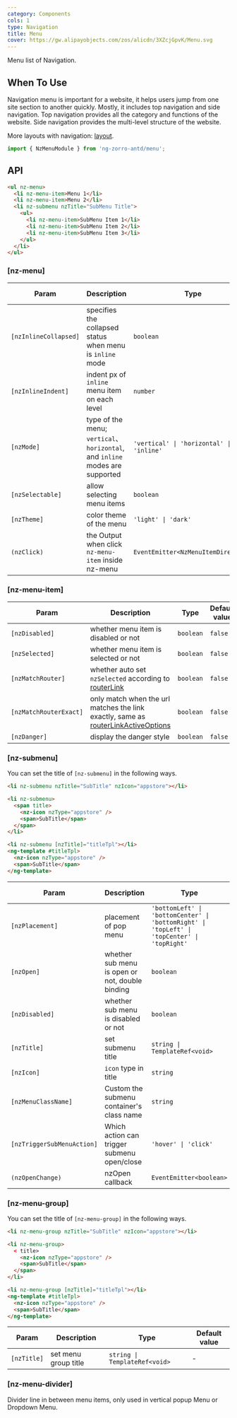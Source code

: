 ```yaml
---
category: Components
cols: 1
type: Navigation
title: Menu
cover: https://gw.alipayobjects.com/zos/alicdn/3XZcjGpvK/Menu.svg
---
```


Menu list of Navigation.

## When To Use

Navigation menu is important for a website, it helps users jump from one site section to another quickly.
Mostly, it includes top navigation and side navigation. Top navigation provides all the category and functions of the website.
Side navigation provides the multi-level structure of the website.

More layouts with navigation: [layout](/components/layout/en).

```ts
import { NzMenuModule } from 'ng-zorro-antd/menu';
```

## API

```html
<ul nz-menu>
  <li nz-menu-item>Menu 1</li>
  <li nz-menu-item>Menu 2</li>
  <li nz-submenu nzTitle="SubMenu Title">
    <ul>
      <li nz-menu-item>SubMenu Item 1</li>
      <li nz-menu-item>SubMenu Item 2</li>
      <li nz-menu-item>SubMenu Item 3</li>
    </ul>
  </li>
</ul>
```

### [nz-menu]

| Param                 | Description                                                                  | Type                                     | Default value |
|-----------------------|------------------------------------------------------------------------------|------------------------------------------|---------------|
| `[nzInlineCollapsed]` | specifies the collapsed status when menu is `inline` mode                    | `boolean`                                | -             |
| `[nzInlineIndent]`    | indent px of `inline` menu item on each level                                | `number`                                 | `24`          |
| `[nzMode]`            | type of the menu; `vertical`、 `horizontal`, and `inline` modes are supported | `'vertical' \| 'horizontal' \| 'inline'` | `'vertical'`  |
| `[nzSelectable]`      | allow selecting menu items                                                   | `boolean`                                | `true`        |
| `[nzTheme]`           | color theme of the menu                                                      | `'light' \| 'dark'`                      | `'light'`     |
| `(nzClick)`           | the Output when click `nz-menu-item` inside nz-menu                          | `EventEmitter<NzMenuItemDirective>`      |               |

### [nz-menu-item]

| Param                  | Description                                                                                                                                                  | Type      | Default value |
|------------------------|--------------------------------------------------------------------------------------------------------------------------------------------------------------|-----------|---------------|
| `[nzDisabled]`         | whether menu item is disabled or not                                                                                                                         | `boolean` | `false`       |
| `[nzSelected]`         | whether menu item is selected or not                                                                                                                         | `boolean` | `false`       |
| `[nzMatchRouter]`      | whether auto set `nzSelected` according to [routerLink](https://www.angular.io/api/router/RouterLink)                                                        | `boolean` | `false`       |
| `[nzMatchRouterExact]` | only match when the url matches the link exactly, same as [routerLinkActiveOptions](https://angular.dev/api/router/RouterLinkActive#routerLinkActiveOptions) | `boolean` | `false`       |
| `[nzDanger]`           | display the danger style                                                                                                                                     | `boolean` | `false`       |

### [nz-submenu]

You can set the title of `[nz-submenu]` in the following ways.

```html
<li nz-submenu nzTitle="SubTitle" nzIcon="appstore"></li>

<li nz-submenu>
  <span title>
    <nz-icon nzType="appstore" />
    <span>SubTitle</span>
  </span>
</li>

<li nz-submenu [nzTitle]="titleTpl"></li>
<ng-template #titleTpl>
  <nz-icon nzType="appstore" />
  <span>SubTitle</span>
</ng-template>
```

| Param                      | Description                                     | Type                                                                                        | Default value  |
|----------------------------|-------------------------------------------------|---------------------------------------------------------------------------------------------|----------------|
| `[nzPlacement]`            | placement of pop menu                           | `'bottomLeft' \| 'bottomCenter' \| 'bottomRight' \| 'topLeft' \| 'topCenter' \| 'topRight'` | `'bottomLeft'` |
| `[nzOpen]`                 | whether sub menu is open or not, double binding | `boolean`                                                                                   | `false`        |
| `[nzDisabled]`             | whether sub menu is disabled or not             | `boolean`                                                                                   | `false`        |
| `[nzTitle]`                | set submenu title                               | `string \| TemplateRef<void>`                                                               | -              |
| `[nzIcon]`                 | `icon` type in title                            | `string`                                                                                    | -              |
| `[nzMenuClassName]`        | Custom the submenu container's class name       | `string`                                                                                    | -              |
| `[nzTriggerSubMenuAction]` | Which action can trigger submenu open/close     | `'hover' \| 'click'`                                                                        | `'hover'`      |
| `(nzOpenChange)`           | nzOpen callback                                 | `EventEmitter<boolean>`                                                                     | -              |

### [nz-menu-group]

You can set the title of `[nz-menu-group]` in the following ways.

```html
<li nz-menu-group nzTitle="SubTitle" nzIcon="appstore"></li>

<li nz-menu-group>
  < title>
    <nz-icon nzType="appstore" />
    <span>SubTitle</span>
  </span>
</li>

<li nz-menu-group [nzTitle]="titleTpl"></li>
<ng-template #titleTpl>
  <nz-icon nzType="appstore" />
  <span>SubTitle</span>
</ng-template>
```

| Param       | Description          | Type                          | Default value |
|-------------|----------------------|-------------------------------|---------------|
| `[nzTitle]` | set menu group title | `string \| TemplateRef<void>` | -             |

### [nz-menu-divider]

Divider line in between menu items, only used in vertical popup Menu or Dropdown Menu.
